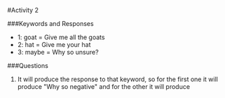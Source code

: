 #Activity 2

###Keywords and Responses
- 1: goat = Give me all the goats
- 2: hat = Give me your hat
- 3: maybe = Why so unsure?

###Questions

   1) It will produce the response to that keyword, so for the first one it will produce "Why so negative" and for the other it will           produce
